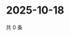 # 2025-10-18

共 0 条

<!-- BEGIN ZHIHUVIDEO -->
<!-- 最后更新时间 Sat Oct 18 2025 03:09:04 GMT+0800 (China Standard Time) -->

<!-- END ZHIHUVIDEO -->
